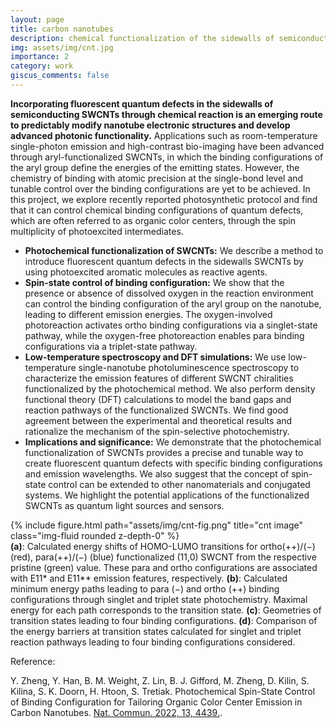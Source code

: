 ```yaml
---
layout: page
title: carbon nanotubes
description: chemical functionalization of the sidewalls of semiconducting single-wall carbon nanotubes (SWCNTs)
img: assets/img/cnt.jpg
importance: 2
category: work
giscus_comments: false
---
```


<b>Incorporating fluorescent quantum defects in the sidewalls of semiconducting SWCNTs through chemical reaction is an emerging route to predictably modify nanotube electronic structures and develop advanced photonic functionality.</b> Applications such as room-temperature single-photon emission and high-contrast bio-imaging have been advanced through aryl-functionalized SWCNTs, in which the binding configurations of the aryl group define the energies of the emitting states. However, the chemistry of binding with atomic precision at the single-bond level and tunable control over the binding configurations are yet to be achieved. In this project, we explore recently reported photosynthetic protocol and find that it can control chemical binding configurations of quantum defects, which are often referred to as organic color centers, through the spin multiplicity of photoexcited intermediates. 
<ul>
<li><b>Photochemical functionalization of SWCNTs:</b> We describe a method to introduce fluorescent quantum defects in the sidewalls SWCNTs by using photoexcited aromatic molecules as reactive agents.</li>

<li><b>Spin-state control of binding configuration:</b> We show that the presence or absence of dissolved oxygen in the reaction environment can control the binding configuration of the aryl group on the nanotube, leading to different emission energies. The oxygen-involved photoreaction activates ortho binding configurations via a singlet-state pathway, while the oxygen-free photoreaction enables para binding configurations via a triplet-state pathway.</li>

<li><b>Low-temperature spectroscopy and DFT simulations:</b> We use low-temperature single-nanotube photoluminescence spectroscopy to characterize the emission features of different SWCNT chiralities functionalized by the photochemical method. We also perform density functional theory (DFT) calculations to model the band gaps and reaction pathways of the functionalized SWCNTs. We find good agreement between the experimental and theoretical results and rationalize the mechanism of the spin-selective photochemistry.</li>

<li><b>Implications and significance:</b> We demonstrate that the photochemical functionalization of SWCNTs provides a precise and tunable way to create fluorescent quantum defects with specific binding configurations and emission wavelengths. We also suggest that the concept of spin-state control can be extended to other nanomaterials and conjugated systems. We highlight the potential applications of the functionalized SWCNTs as quantum light sources and sensors.</li>
</ul>

<div class="row">
    <div class="col-sm mt-3 mt-md-0">
        {% include figure.html path="assets/img/cnt-fig.png" title="cnt image" class="img-fluid rounded z-depth-0" %}
    </div>
</div>
<div class="caption">
    <b>(a)</b>: Calculated energy shifts of HOMO-LUMO transitions for ortho(++)/(−) (red), para(++)/(−) (blue) functionalized (11,0) SWCNT from the respective pristine (green) value. These para and ortho configurations are associated with E11* and E11** emission features, respectively. <b>(b)</b>: Calculated minimum energy paths leading to para (−) and ortho (++) binding configurations through singlet and triplet state photochemistry. Maximal energy for each path corresponds to the transition state. <b>(c)</b>: Geometries of transition states leading to four binding configurations. <b>(d)</b>: Comparison of the energy barriers at transition states calculated for singlet and triplet reaction pathways leading to four binding configurations considered.
</div>

Reference:

Y. Zheng, Y. Han, B. M. Weight, Z. Lin, B. J. Gifford, M. Zheng, D. Kilin, S. Kilina, S. K. Doorn, H. Htoon, S. Tretiak. Photochemical Spin-State Control of Binding Configuration for Tailoring Organic Color Center Emission in Carbon Nanotubes. <a href='https://doi.org/10.1038/s41467-022-31921-0'>Nat. Commun. 2022, 13, 4439.</a>. 

